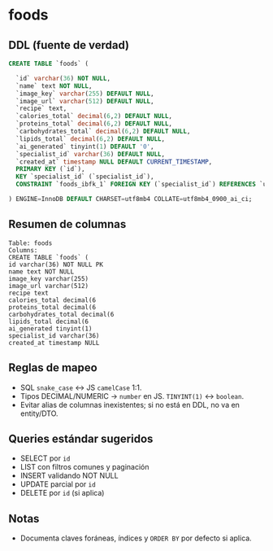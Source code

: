 # foods

## DDL (fuente de verdad)
```sql
CREATE TABLE `foods` (

  `id` varchar(36) NOT NULL,
  `name` text NOT NULL,
  `image_key` varchar(255) DEFAULT NULL,
  `image_url` varchar(512) DEFAULT NULL,
  `recipe` text,
  `calories_total` decimal(6,2) DEFAULT NULL,
  `proteins_total` decimal(6,2) DEFAULT NULL,
  `carbohydrates_total` decimal(6,2) DEFAULT NULL,
  `lipids_total` decimal(6,2) DEFAULT NULL,
  `ai_generated` tinyint(1) DEFAULT '0',
  `specialist_id` varchar(36) DEFAULT NULL,
  `created_at` timestamp NULL DEFAULT CURRENT_TIMESTAMP,
  PRIMARY KEY (`id`),
  KEY `specialist_id` (`specialist_id`),
  CONSTRAINT `foods_ibfk_1` FOREIGN KEY (`specialist_id`) REFERENCES `users` (`id`)

) ENGINE=InnoDB DEFAULT CHARSET=utf8mb4 COLLATE=utf8mb4_0900_ai_ci;
```

## Resumen de columnas
```
Table: foods
Columns:
CREATE TABLE `foods` (
id varchar(36) NOT NULL PK
name text NOT NULL
image_key varchar(255)
image_url varchar(512)
recipe text
calories_total decimal(6
proteins_total decimal(6
carbohydrates_total decimal(6
lipids_total decimal(6
ai_generated tinyint(1)
specialist_id varchar(36)
created_at timestamp NULL
```

## Reglas de mapeo
- SQL `snake_case` ↔ JS `camelCase` 1:1.
- Tipos DECIMAL/NUMERIC → `number` en JS. `TINYINT(1)` ↔ `boolean`.
- Evitar alias de columnas inexistentes; si no está en DDL, no va en entity/DTO.

## Queries estándar sugeridos
- SELECT por `id`
- LIST con filtros comunes y paginación
- INSERT validando NOT NULL
- UPDATE parcial por `id`
- DELETE por `id` (si aplica)

## Notas
- Documenta claves foráneas, índices y `ORDER BY` por defecto si aplica.
